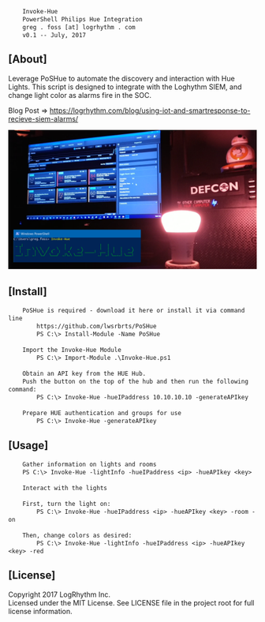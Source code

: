 
        Invoke-Hue
        PowerShell Philips Hue Integration
        greg . foss [at] logrhythm . com
        v0.1 -- July, 2017

## [About]

Leverage PoSHue to automate the discovery and interaction with Hue Lights.
This script is designed to integrate with the Loghythm SIEM, and change light color as alarms fire in the SOC.

Blog Post => https://logrhythm.com/blog/using-iot-and-smartresponse-to-recieve-siem-alarms/

![HueAlert](/images/hueAlarm.png)

## [Install]

		PoSHue is required - download it here or install it via command line
		    https://github.com/lwsrbrts/PoSHue
		    PS C:\> Install-Module -Name PoSHue

		Import the Invoke-Hue Module
			PS C:\> Import-Module .\Invoke-Hue.ps1

		Obtain an API key from the HUE Hub.
		Push the button on the top of the hub and then run the following command:
		    PS C:\> Invoke-Hue -hueIPaddress 10.10.10.10 -generateAPIkey

		Prepare HUE authentication and groups for use
			PS C:\> Invoke-Hue -generateAPIkey

## [Usage]

		Gather information on lights and rooms
		PS C:\> Invoke-Hue -lightInfo -hueIPaddress <ip> -hueAPIkey <key>

		Interact with the lights

		First, turn the light on:
		    PS C:\> Invoke-Hue -hueIPaddress <ip> -hueAPIkey <key> -room -on

		Then, change colors as desired:
		    PS C:\> Invoke-Hue -lightInfo -hueIPaddress <ip> -hueAPIkey <key> -red

## [License]

Copyright 2017 LogRhythm Inc.   
Licensed under the MIT License. See LICENSE file in the project root for full license information.

